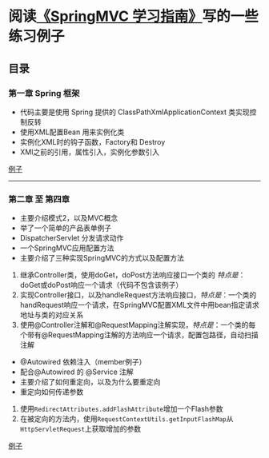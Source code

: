 # 阅读[《SpringMVC 学习指南》](http://152.136.139.89/center/java%E4%B9%A6/SpringMVC.pdf)写的一些练习例子

## 目录

### 第一章 Spring 框架

- 代码主要是使用 Spring 提供的 ClassPathXmlApplicationContext 类实现控制反转
- 使用XML配置Bean 用来实例化类
- 实例化XML时的钩子函数，Factory和 Destroy
- XMl之前的引用，属性引入，实例化参数引入

[例子](https://github.com/Dyinfalse/JavaLean/tree/master/springIocDemo)

---
### 第二章 至 第四章

- 主要介绍模式2，以及MVC概念
- 举了一个简单的产品表单例子
- DispatcherServlet 分发请求动作
- 一个SpringMVC应用配置方法
- 主要介绍了三种实现SpringMVC的方式以及配置方法
 1. 继承Controller类，使用doGet，doPost方法响应接口一个类的 *特点是*：doGet或doPost响应一个请求（代码不包含该例子）
 2. 实现Controller接口，以及handleRequest方法响应接口，*特点是*：一个类的handRequest响应一个请求，在SpringMVC配置XML文件中用bean指定请求地址与类的对应关系
 3. 使用@Controller注解和@RequestMapping注解实现，*特点是*：一个类的每个带有@RequestMapping注解的方法响应一个请求，配置包路径，自动扫描注解
- @Autowired 依赖注入（member例子）
- 配合@Autowired 的 @Service 注解
- 主要介绍了如何重定向，以及为什么要重定向
- 重定向如何传递参数
 1. 使用`RedirectAttributes.addFlashAttribute`增加一个Flash参数
 2. 在被定向的方法内，使用`RequestContextUtils.getInputFlashMap`从`HttpServletRequest`上获取增加的参数

[例子](https://github.com/Dyinfalse/JavaLean/tree/master/comservletweb)